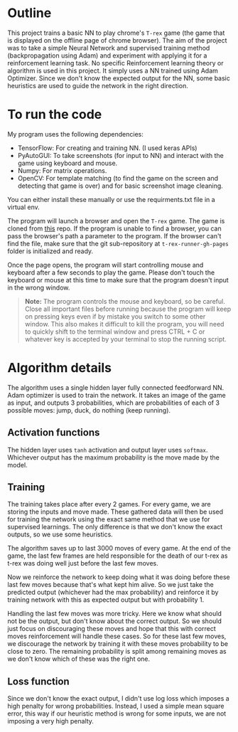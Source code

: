 # Outline
This project trains a basic NN to play chrome's `T-rex` game (the game that is displayed on the offline page of chrome browser). The aim of the project was to take a simple Neural Network and supervised training method (backpropagation using Adam) and experiment with applying it for a reinforcement learning task. No specific Reinforcement learning theory or algorithm is used in this project. It simply uses a NN trained using Adam Optimizer. Since we don't know the expected output for the NN, some basic heuristics are used to guide the network in the right direction.

# To run the code
My program uses the following dependencies:

 - TensorFlow: For creating and training NN. (I used keras APIs)
 - PyAutoGUI: To take screenshots (for input to NN) and interact with the game using keyboard and mouse.
 - Numpy: For matrix operations.
 - OpenCV: For template matching (to find the game on the screen and detecting that game is over) and for basic screenshot image cleaning.

You can either install these manually or use the requirments.txt file in a virtual env.

The program will launch a browser and open the `T-rex` game. The game is cloned from [this][game] repo. If the program is unable to find a browser, you can pass the browser's path a parameter to the program. If the browser can't find the file, make sure that the git sub-repository at `t-rex-runner-gh-pages` folder is initialized and ready.

Once the page opens, the program will start controlling mouse and keyboard after a few seconds to play the game. Please don't touch the keyboard or mouse at this time to make sure that the program doesn't input in the wrong window.

> **Note:** The program controls the mouse and keyboard, so be careful. Close all important files before running because the program will keep on pressing keys even if by mistake you switch to some other window. This also makes it difficult to kill the program, you will need to quickly shift to the terminal window and press CTRL + C or whatever key is accepted by your terminal to stop the running script.

# Algorithm details
The algorithm uses a single hidden layer fully connected feedforward NN. Adam optimizer is used to train the network. It takes an image of the game as input, and outputs 3 probabilities, which are probabilities of each of 3 possible moves: jump, duck, do nothing (keep running).

## Activation functions
The hidden layer uses `tanh` activation and output layer uses `softmax`. Whichever output has the maximum probability is the move made by the model.

## Training
The training takes place after every 2 games. For every game, we are storing the inputs and move made. These gathered data will then be used for training the network using the exact same method that we use for supervised learnings. The only difference is that we don't know the exact outputs, so we use some heuristics.

The algorithm saves up to last 3000 moves of every game. At the end of the game, the last few frames are held responsible for the death of our t-rex as t-rex was doing well just before the last few moves.

[game]: http://wayou.github.io/t-rex-runner/

Now we reinforce the network to keep doing what it was doing before these last few moves because that's what kept him alive. So we just take the predicted output (whichever had the max probability) and reinforce it by training network with this as expected output but with probability 1.

Handling the last few moves was more tricky. Here we know what should not be the output, but don't know about the correct output. So we should just focus on discouraging these moves and hope that this with correct moves reinforcement will handle these cases. So for these last few moves, we discourage the network by training it with these moves probability to be close to zero. The remaining probability is split among remaining moves as we don't know which of these was the right one.

## Loss function
Since we don't know the exact output, I didn't use log loss which imposes a high penalty for wrong probabilities. Instead, I used a simple mean square error, this way if our heuristic method is wrong for some inputs, we are not imposing a very high penalty.
